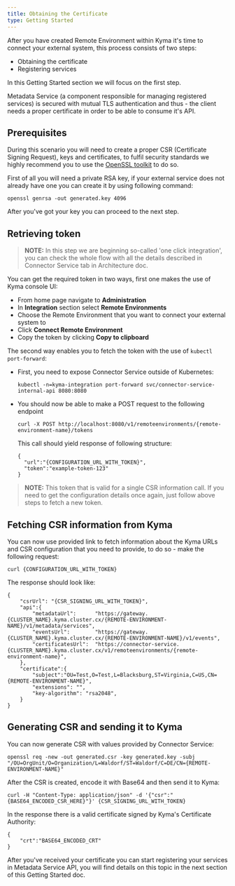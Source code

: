```yaml
---
title: Obtaining the Certificate
type: Getting Started
---
```


After you have created Remote Environment within Kyma it's time to connect your
external system, this process consists of two steps:
- Obtaining the certificate
- Registering services

In this Getting Started section we will focus on the first step.

Metadata Service (a component responsible for managing registered services)
is secured with mutual TLS authentication and thus - the client needs a proper
certificate in order to be able to consume it's API.

## Prerequisites

During this scenario you will need to create a proper CSR (Certificate Signing
Request), keys and certificates, to fulfil security standards we highly recommend
you to use the
[OpenSSL toolkit](https://www.openssl.org/docs/man1.0.2/apps/openssl.html)
to do so.

First of all you will need a private RSA key, if your external service does not already
have one you can create it by using following command:

`openssl genrsa -out generated.key 4096`

After you've got your key you can proceed to the next step.

## Retrieving token

>**NOTE:** In this step we are beginning so-called 'one click integration', you can check the whole flow with all the details described in Connector Service tab in Architecture doc.

You can get the required token in two ways, first one makes the use of Kyma
console UI:
- From home page navigate to **Administration**
- In **Integration** section select **Remote Environments**
- Choose the Remote Environment that you want to connect your external system to
- Click **Connect Remote Environment**
- Copy the token by clicking **Copy to clipboard**

The second way enables you to fetch the token with the use of `kubectl port-forward`:
- First, you need to expose Connector Service outside of Kubernetes:
  ```
  kubectl -n=kyma-integration port-forward svc/connector-service-internal-api 8080:8080
  ```

- You should now be able to make a POST request to the following endpoint
  ```
  curl -X POST http://localhost:8080/v1/remoteenvironments/{remote-environment-name}/tokens
  ```

  This call should yield response of following structure:
  ```
  {
    "url":"{CONFIGURATION_URL_WITH_TOKEN}",
    "token":"example-token-123"
  }
  ```

>**NOTE:** This token that is valid for a single CSR information call. If you need to get the configuration details once again, just follow above steps to fetch a new token.

## Fetching CSR information from Kyma

You can now use provided link to fetch information about the Kyma URLs and CSR
configuration that you need to provide, to do so - make the following request:
```
curl {CONFIGURATION_URL_WITH_TOKEN}
```

The response should look like:
```
{
    "csrUrl": "{CSR_SIGNING_URL_WITH_TOKEN}",
    "api":{
        "metadataUrl":      "https://gateway.{CLUSTER_NAME}.kyma.cluster.cx/{REMOTE-ENVIRONMENT-NAME}/v1/metadata/services",
        "eventsUrl":        "https://gateway.{CLUSTER_NAME}.kyma.cluster.cx/{REMOTE-ENVIRONMENT-NAME}/v1/events",
        "certificatesUrl":  "https://connector-service.{CLUSTER_NAME}.kyma.cluster.cx/v1/remoteenvironments/{remote-environment-name}",
    },
    "certificate":{
        "subject":"OU=Test,O=Test,L=Blacksburg,ST=Virginia,C=US,CN={REMOTE-ENVIRONMENT-NAME}",
        "extensions": "",
        "key-algorithm": "rsa2048",
    }
}
```

## Generating CSR and sending it to Kyma

You can now generate CSR with values provided by Connector Service:
```
openssl req -new -out generated.csr -key generated.key -subj "/OU=OrgUnit/O=Organization/L=Waldorf/ST=Waldorf/C=DE/CN={REMOTE-ENVIRONMENT-NAME}"
```

After the CSR is created, encode it with Base64 and then send it to Kyma:
```
curl -H "Content-Type: application/json" -d '{"csr":"{BASE64_ENCODED_CSR_HERE}"}' {CSR_SIGNING_URL_WITH_TOKEN}
```

In the response there is a valid certificate signed by Kyma's Certificate Authority:
```
{
    "crt":"BASE64_ENCODED_CRT"
}
```

After you've received your certificate you can start registering your services in
Metadata Service API, you will find details on this topic in the next section of
this Getting Started doc.